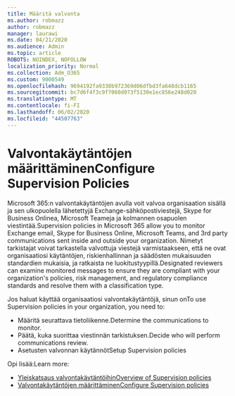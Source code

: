 ```yaml
---
title: Määritä valvonta
ms.author: robmazz
author: robmazz
manager: laurawi
ms.date: 04/21/2020
ms.audience: Admin
ms.topic: article
ROBOTS: NOINDEX, NOFOLLOW
localization_priority: Normal
ms.collection: Adm_O365
ms.custom: 9000549
ms.openlocfilehash: 9694192fa9338b972369d06dfbd3fa648dcb1165
ms.sourcegitcommit: bc7d6f4f3c9f7060d073f5130e1ec856e248d020
ms.translationtype: MT
ms.contentlocale: fi-FI
ms.lasthandoff: 06/02/2020
ms.locfileid: "44507763"
---
```

# <a name="configure-supervision-policies"></a><span data-ttu-id="5f2a4-102">Valvontakäytäntöjen määrittäminen</span><span class="sxs-lookup"><span data-stu-id="5f2a4-102">Configure Supervision Policies</span></span>

<span data-ttu-id="5f2a4-103">Microsoft 365:n valvontakäytäntöjen avulla voit valvoa organisaation sisällä ja sen ulkopuolella lähetettyjä Exchange-sähköpostiviestejä, Skype for Business Onlinea, Microsoft Teameja ja kolmannen osapuolen viestintää.</span><span class="sxs-lookup"><span data-stu-id="5f2a4-103">Supervision policies in Microsoft 365 allow you to monitor Exchange email, Skype for Business Online, Microsoft Teams, and 3rd party communications sent inside and outside your organization.</span></span> <span data-ttu-id="5f2a4-104">Nimetyt tarkistajat voivat tarkastella valvottuja viestejä varmistaakseen, että ne ovat organisaatiosi käytäntöjen, riskienhallinnan ja säädösten mukaisuuden standardien mukaisia, ja ratkaista ne luokitustyypillä.</span><span class="sxs-lookup"><span data-stu-id="5f2a4-104">Designated reviewers can examine monitored messages to ensure they are compliant with your organization's policies, risk management, and regulatory compliance standards and resolve them with a classification type.</span></span>

<span data-ttu-id="5f2a4-105">Jos haluat käyttää organisaatiosi valvontakäytäntöjä, sinun on</span><span class="sxs-lookup"><span data-stu-id="5f2a4-105">To use Supervision policies in your organization, you need to:</span></span>

- <span data-ttu-id="5f2a4-106">Määritä seurattava tietoliikenne.</span><span class="sxs-lookup"><span data-stu-id="5f2a4-106">Determine the communications to monitor.</span></span>
- <span data-ttu-id="5f2a4-107">Päätä, kuka suorittaa viestinnän tarkistuksen.</span><span class="sxs-lookup"><span data-stu-id="5f2a4-107">Decide who will perform communications review.</span></span>
- <span data-ttu-id="5f2a4-108">Asetusten valvonnan käytännöt</span><span class="sxs-lookup"><span data-stu-id="5f2a4-108">Setup Supervision policies</span></span>

<span data-ttu-id="5f2a4-109">Opi lisää:</span><span class="sxs-lookup"><span data-stu-id="5f2a4-109">Learn more:</span></span>

- [<span data-ttu-id="5f2a4-110">Yleiskatsaus valvontakäytäntöihin</span><span class="sxs-lookup"><span data-stu-id="5f2a4-110">Overview of Supervision policies</span></span>](https://docs.microsoft.com/microsoft-365/compliance/supervision-policies)
- [<span data-ttu-id="5f2a4-111">Valvontakäytäntöjen määrittäminen</span><span class="sxs-lookup"><span data-stu-id="5f2a4-111">Configure Supervision policies</span></span>](https://docs.microsoft.com/microsoft-365/compliance/configure-supervision-policies)
